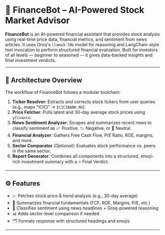 # 💼 FinanceBot – AI-Powered Stock Market Advisor

**FinanceBot** is an AI-powered financial assistant that provides stock analysis using real-time price data, financial metrics, and sentiment from news articles. It uses Groq's `llama3-70b` model for reasoning and LangChain-style tool invocation to perform structured financial evaluation. Built for investors of all levels — beginner to seasoned — it gives data-backed insights and final investment verdicts.


---

## 🧠 Architecture Overview

The workflow of FinanceBot follows a modular toolchain:

1. **Ticker Resolver**: Extracts and corrects stock tickers from user queries (e.g., maps "ICICI" → `ICICIBANK.NS`).
2. **Price Fetcher**: Pulls latest and 30-day average stock prices using `yfinance`.
3. **News Sentiment Analyzer**: Scrapes and summarizes recent news to classify sentiment as 📈 Positive, 📉 Negative, or 📎 Neutral.
4. **Financial Analyzer**: Gathers Free Cash Flow, P/E Ratio, ROE, margins, and more.
5. **Sector Comparator** *(Optional)*: Evaluates stock performance vs. peers in the same sector.
6. **Report Generator**: Combines all components into a structured, emoji-rich investment summary with a ⭐ Final Verdict.

---

## ⚙️ Features

- 📈 Fetches stock price & trend analysis (e.g., 30-day average)
- 🧾 Summarizes financial fundamentals (FCF, ROE, Margins, P/E, etc.)
- 📰 Classifies sentiment using news headlines + Groq-powered reasoning
- 📊 Adds sector-level comparison if needed
- 🗂️ Formats response with structured headings and emojis

---



